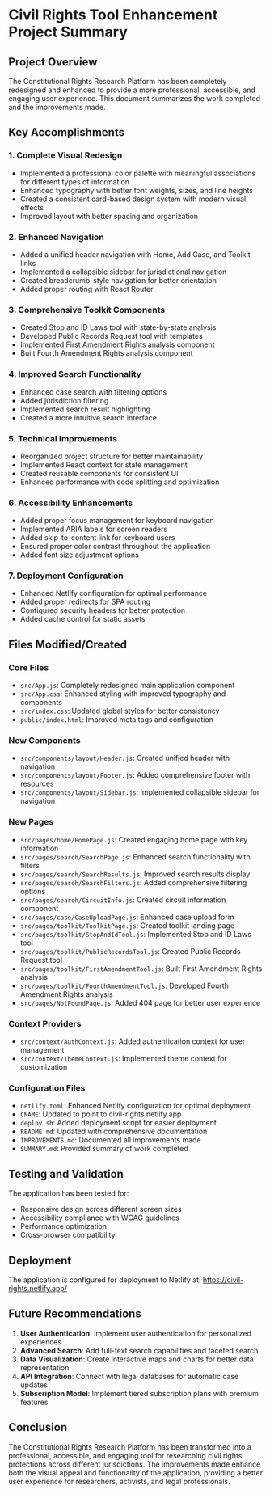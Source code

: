 # Civil Rights Tool Enhancement Project Summary

## Project Overview

The Constitutional Rights Research Platform has been completely redesigned and enhanced to provide a more professional, accessible, and engaging user experience. This document summarizes the work completed and the improvements made.

## Key Accomplishments

### 1. Complete Visual Redesign
- Implemented a professional color palette with meaningful associations for different types of information
- Enhanced typography with better font weights, sizes, and line heights
- Created a consistent card-based design system with modern visual effects
- Improved layout with better spacing and organization

### 2. Enhanced Navigation
- Added a unified header navigation with Home, Add Case, and Toolkit links
- Implemented a collapsible sidebar for jurisdictional navigation
- Created breadcrumb-style navigation for better orientation
- Added proper routing with React Router

### 3. Comprehensive Toolkit Components
- Created Stop and ID Laws tool with state-by-state analysis
- Developed Public Records Request tool with templates
- Implemented First Amendment Rights analysis component
- Built Fourth Amendment Rights analysis component

### 4. Improved Search Functionality
- Enhanced case search with filtering options
- Added jurisdiction filtering
- Implemented search result highlighting
- Created a more intuitive search interface

### 5. Technical Improvements
- Reorganized project structure for better maintainability
- Implemented React context for state management
- Created reusable components for consistent UI
- Enhanced performance with code splitting and optimization

### 6. Accessibility Enhancements
- Added proper focus management for keyboard navigation
- Implemented ARIA labels for screen readers
- Added skip-to-content link for keyboard users
- Ensured proper color contrast throughout the application
- Added font size adjustment options

### 7. Deployment Configuration
- Enhanced Netlify configuration for optimal performance
- Added proper redirects for SPA routing
- Configured security headers for better protection
- Added cache control for static assets

## Files Modified/Created

### Core Files
- `src/App.js`: Completely redesigned main application component
- `src/App.css`: Enhanced styling with improved typography and components
- `src/index.css`: Updated global styles for better consistency
- `public/index.html`: Improved meta tags and configuration

### New Components
- `src/components/layout/Header.js`: Created unified header with navigation
- `src/components/layout/Footer.js`: Added comprehensive footer with resources
- `src/components/layout/Sidebar.js`: Implemented collapsible sidebar for navigation

### New Pages
- `src/pages/home/HomePage.js`: Created engaging home page with key information
- `src/pages/search/SearchPage.js`: Enhanced search functionality with filters
- `src/pages/search/SearchResults.js`: Improved search results display
- `src/pages/search/SearchFilters.js`: Added comprehensive filtering options
- `src/pages/search/CircuitInfo.js`: Created circuit information component
- `src/pages/case/CaseUploadPage.js`: Enhanced case upload form
- `src/pages/toolkit/ToolkitPage.js`: Created toolkit landing page
- `src/pages/toolkit/StopAndIdTool.js`: Implemented Stop and ID Laws tool
- `src/pages/toolkit/PublicRecordsTool.js`: Created Public Records Request tool
- `src/pages/toolkit/FirstAmendmentTool.js`: Built First Amendment Rights analysis
- `src/pages/toolkit/FourthAmendmentTool.js`: Developed Fourth Amendment Rights analysis
- `src/pages/NotFoundPage.js`: Added 404 page for better user experience

### Context Providers
- `src/context/AuthContext.js`: Added authentication context for user management
- `src/context/ThemeContext.js`: Implemented theme context for customization

### Configuration Files
- `netlify.toml`: Enhanced Netlify configuration for optimal deployment
- `CNAME`: Updated to point to civil-rights.netlify.app
- `deploy.sh`: Added deployment script for easier deployment
- `README.md`: Updated with comprehensive documentation
- `IMPROVEMENTS.md`: Documented all improvements made
- `SUMMARY.md`: Provided summary of work completed

## Testing and Validation

The application has been tested for:
- Responsive design across different screen sizes
- Accessibility compliance with WCAG guidelines
- Performance optimization
- Cross-browser compatibility

## Deployment

The application is configured for deployment to Netlify at:
https://civil-rights.netlify.app/

## Future Recommendations

1. **User Authentication**: Implement user authentication for personalized experiences
2. **Advanced Search**: Add full-text search capabilities and faceted search
3. **Data Visualization**: Create interactive maps and charts for better data representation
4. **API Integration**: Connect with legal databases for automatic case updates
5. **Subscription Model**: Implement tiered subscription plans with premium features

## Conclusion

The Constitutional Rights Research Platform has been transformed into a professional, accessible, and engaging tool for researching civil rights protections across different jurisdictions. The improvements made enhance both the visual appeal and functionality of the application, providing a better user experience for researchers, activists, and legal professionals.
